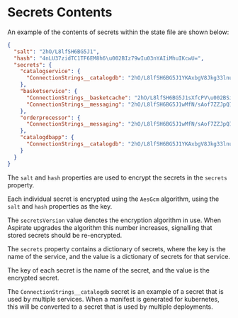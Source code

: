 # Secrets Contents

An example of the contents of secrets within the state file are shown below:

```json
{
  "salt": "2hO/L8lfSH6BG5J1",
  "hash": "4nLU37zidTC1TF6EM8h6\u002BIz79wIu03nYAIiMhuIKcwU=",
  "secrets": {
    "catalogservice": {
      "ConnectionStrings__catalogdb": "2hO/L8lfSH6BG5J1YKAxbgV8Jkg33lnuKqrPD5/kCk\u002BJZRhJz33KFWZnLIEL2P2Z52M3Nf3K55RUctdzR4rVtovBFtFJLqO4cCDXc2\u002BEleXzyn48vdEOJ37tmU1V0VLGPzFYsGjHV3DQ"
    },
    "basketservice": {
      "ConnectionStrings__basketcache": "2hO/L8lfSH6BG5J1sXfcPV\u002BSi4P4rio4OETGIoXuHVLH",
      "ConnectionStrings__messaging": "2hO/L8lfSH6BG5J1wMfN/sAof7ZZJpQIPWvilJbmCEuOOlhdzn/LBC8tKoEK2tSI4zoxPf3G9NhUcphmT53R4NGQRYE="
    },
    "orderprocessor": {
      "ConnectionStrings__messaging": "2hO/L8lfSH6BG5J1wMfN/sAof7ZZJpQIPWvilJbmCEuOOlhdzn/LBC8tKoEK2tSI4zoxPf3G9NhUcphmT53R4NGQRYE="
    },
    "catalogdbapp": {
      "ConnectionStrings__catalogdb": "2hO/L8lfSH6BG5J1YKAxbgV8Jkg33lnuKqrPD5/kCk\u002BJZRhJz33KFWZnLIEL2P2Z52M3Nf3K55RUctdzR4rVtovBFtFJLqO4cCDXc2\u002BEleXzyn48vdEOJ37tmU1V0VLGPzFYsGjHV3DQ"
    }
  }
}
```

The `salt` and `hash` properties are used to encrypt the secrets in the `secrets` property.

Each individual secret is encrypted using the `AesGcm` algorithm, using the `salt` and `hash` properties as the key.

The `secretsVersion` value denotes the encryption algorithm in use. When Aspirate upgrades the algorithm this number increases, signalling that stored secrets should be re-encrypted.

The `secrets` property contains a dictionary of secrets, where the key is the name of the service, and the value is a dictionary of secrets for that service.

The key of each secret is the name of the secret, and the value is the encrypted secret.

The `ConnectionStrings__catalogdb` secret is an example of a secret that is used by multiple services. When a manifest is generated for kubernetes, this will
be converted to a secret that is used by multiple deployments.